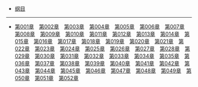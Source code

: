 - [纲目](./gm.md)


<hr>

- [第001章](./1.md)　[第002章](./2.md)　[第003章](./3.md)　[第004章](./4.md)　[第005章](./5.md)　[第006章](./6.md)　[第007章](./7.md)　[第008章](./8.md)　[第009章](./9.md)　[第010章](./10.md)　[第011章](./11.md)　[第012章](./12.md)　[第013章](./13.md)　[第014章](./14.md)　[第015章](./15.md)　[第016章](./16.md)　[第017章](./17.md)　[第018章](./18.md)　[第019章](./19.md)　[第020章](./20.md)　[第021章](./21.md)　[第022章](./22.md)　[第023章](./23.md)　[第024章](./24.md)　[第025章](./25.md)　[第026章](./26.md)　[第027章](./27.md)　[第028章](./28.md)　[第029章](./29.md)　[第030章](./30.md)　[第031章](./31.md)　[第032章](./32.md)　[第033章](./33.md)　[第034章](./34.md)　[第035章](./35.md)　[第036章](./36.md)　[第037章](./37.md)　[第038章](./38.md)　[第039章](./39.md)　[第040章](./40.md)　[第041章](./41.md)　[第042章](./42.md)　[第043章](./43.md)　[第044章](./44.md)　[第045章](./45.md)　[第046章](./46.md)　[第047章](./47.md)　[第048章](./48.md)　[第049章](./49.md)　[第050章](./50.md)　[第051章](./51.md)　[第052章](./52.md)